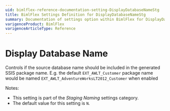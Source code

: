 ```yaml
---
uid: bimlflex-reference-documentation-setting-DisplayDatabaseNameStg
title: BimlFlex Settings Definition for DisplayDatabaseNameStg
summary: Documentation of settings option within BimlFlex for DisplayDatabaseNameStg
varigenceProduct: BimlFlex
varigenceArticleType: Reference
---
```


# Display Database Name

Controls if the source database name should be included in the generated SSIS package name. E.g. the default `EXT_AWLT_Customer` package name would be named `EXT_AWLT_AdventureWorksLT2012_Customer` when enabled

Notes:

* This setting is part of the *Staging Naming* settings category.
* The default value for this setting is `N`.
